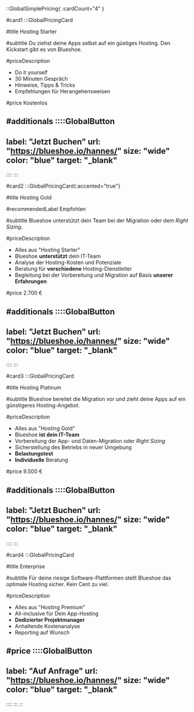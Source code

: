 ::GlobalSimplePricing{ :cardCount="4" }

<!--- Do it yourself --->
#card1
:::GlobalPricingCard

#title
Hosting Starter

#subtitle
Du ziehst deine Apps selbst auf ein güstiges Hosting. Den Kickstart gibt es von Blueshoe.

#priceDescription
- Do it yourself
- 30 Minuten Gespräch
- Hinweise, Tipps & Tricks
- Empfehlungen für Herangehensweisen


#price
Kostenlos

#additionals
::::GlobalButton
---
label: "Jetzt Buchen"
url: "https://blueshoe.io/hannes/"
size: "wide"
color: "blue"
target: "_blank"
---
::::
:::

<!--- Do with you --->
#card2
:::GlobalPricingCard{:accented="true"}

#title
Hosting Gold

#recommendedLabel
Empfohlen

#subtitle
Blueshoe unterstützt dein Team bei der Migration oder dem *Right Sizing*.

#priceDescription
- Alles aus "Hosting Starter"
- Blueshoe **unterstützt** dein IT-Team
- Analyse der Hosting-Kosten und Potenziale
- Beratung für **verschiedene** Hosting-Dienstleiter
- Begleitung bei der Vorbereitung und Migration auf Basis **unserer Erfahrungen**


#price
2.700 €

#additionals
::::GlobalButton
---
label: "Jetzt Buchen"
url: "https://blueshoe.io/hannes/"
size: "wide"
color: "blue"
target: "_blank"
---
::::
:::


<!--- Do for you --->
#card3
:::GlobalPricingCard

#title
Hosting Platinum

#subtitle
Blueshoe bereitet die Migration vor und zieht deine Apps auf ein günstigeres Hosting-Angebot.


#priceDescription
- Alles aus "Hosting Gold"
- Blueshoe **ist dein IT-Team**
- Vorbereitung der App- und Daten-Migration oder *Right Sizing*
- Sicherstellung des Betriebs in neuer Umgebung
- **Belastungstest**
- **Individuelle** Beratung 

#price
9.500 €

#additionals
::::GlobalButton
---
label: "Jetzt Buchen"
url: "https://blueshoe.io/hannes/"
size: "wide"
color: "blue"
target: "_blank"
---
::::
:::

#card4
:::GlobalPricingCard

#title
Enterprise

#subtitle
Für deine riesige Software-Plattformen stellt Blueshoe das optimale Hosting sicher. Kein 
Cent zu viel.


#priceDescription
- Alles aus "Hosting Premium"
- All-inclusive für Dein App-Hosting
- **Dedizierter Projektmanager**
- Anhaltende Kostenanalyse
- Reporting auf Wunsch

#price
::::GlobalButton
---
label: "Auf Anfrage" 
url: "https://blueshoe.io/hannes/" 
size: "wide" 
color: "blue"
target: "_blank"
---
::::
:::
::